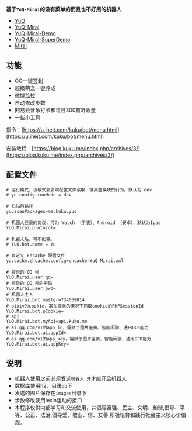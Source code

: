 **基于`YuQ-Mirai`的没有菜单的而且也不好用的机器人**
* [YuQ](https://github.com/YuQWorks/YuQ)
* [YuQ-Mirai](https://github.com/YuQWorks/YuQ-Mirai)
* [YuQ-Mirai-Demo](https://github.com/YuQWorks/YuQ-Mirai-Demo)
* [YuQ-Mirai-SuperDemo](https://github.com/YuQWorks/YuQ-SuperDemo)
* [Mirai](https://github.com/mamoe/mirai)

## 功能
* QQ一键签到
* 超级萌宠一键养成
* 微博监控
* 自动修改步数
* 网易云音乐打卡和每日300首听歌量
* 一些小工具

指令：[https://u.iheit.com/kuku/bot/menu.html](https://u.iheit.com/kuku/bot/menu.html)

安装教程：[https://blog.kuku.me/index.php/archives/3/](https://blog.kuku.me/index.php/archives/3/)

## 配置文件
```properties
# 运行模式，该模式会影响配置文件读取，或某些模块的行为。默认为 dev
# yu.config.runMode = dev

# 扫描包路径
yu.scanPackages=me.kuku.yuq

# 机器人登录的协议，可为 Watch （手表）、Android （安卓），默认为Ipad
YuQ.Mirai.protocol=

# 机器人名，可不配置。
# YuQ.bot.name = Yu

# 自定义 Ehcache 配置文件
yu.cache.ehcache.config=ehcache-YuQ-Mirai.xml

# 登录的 QQ 号
YuQ.Mirai.user.qq=
# 登录的 QQ 号的密码
YuQ.Mirai.user.pwd=
# 机器人主人
YuQ.Mirai.bot.master=734669014
# pixiv的cookie，需在登录的情况下抓取cookie的PHPSessionId
YuQ.Mirai.bot.pCookie=
# api
YuQ.Mirai.bot.myApi=api.kuku.me
# ai.qq.com/v1的app_id，需赋予图片鉴黄、智能闲聊、通用OCR能力
YuQ.Mirai.bot.ai.appId=
# ai.qq.com/v1的app_key，需赋予图片鉴黄、智能闲聊、通用OCR能力
YuQ.Mirai.bot.ai.appKey=
```

## 说明
* 机器人使用之前必须发送`机器人 开`才能开启机器人
* 数据库使用h2，目录`db`下
* 发送的图片保存在`images`目录下
* 步数修改使用lexin运动的接口
* 本程序仅供内部学习和交流使用，并倡导富强、民主、文明、和谐,倡导、平等、公正、法治,倡导爱、敬业、信、友善,积极培育和践行社会主义核心价值观。